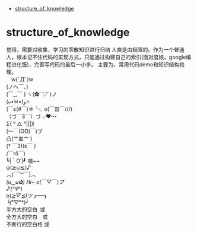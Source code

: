 - [structure_of_knowledge](#structure_of_knowledge)
# structure_of_knowledge
觉得，需要对收集，学习的零散知识进行归纳
人类是由极限的。作为一个普通人，根本记不住代码的实现方式，只能通过构建自己的索引(面对度娘，google编程进化版)，完善写代码的最后一小步。
主要为，常用代码demo和知识结构梳理。  
&emsp;w(ﾟДﾟ)w  
(ノへ￣、)  
(￣_,￣ )
ヽ(✿ﾟ▽ﾟ)ノ  
(๑•̀ㅂ•́)و✧  
(￣ε(#￣)☆╰╮o(￣皿￣///)  
（づ￣3￣）づ╭❤～  
Σ( ° △ °|||)︴  
(～￣(OO)￣)ブ  
凸(艹皿艹 )  
(* ￣3)(ε￣ *)  
(*￣rǒ￣)  
┗|｀O′|┛ 嗷~~  
φ(≧ω≦*)♪  
︿(￣︶￣)︿  
(u‿ฺu✿ฺ)
Hi~ o(*￣▽￣*)ブ  
♪(^∇^*)  
o(*≧▽≦)ツ┏━┓  
╰(*°▽°*)╯  
半方大的空白&ensp;或&#8194;  
全方大的空白&emsp;或&#8195;  
不断行的空白格&nbsp;或&#160;  
